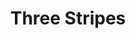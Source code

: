 ---
ee_id: '4401'
site: '1'
type: '2'
url: 2018-013-three-stripes
title: Three Stripes
year: '2018'
display_year: '2018'
medium: Inkjet on canvas (x3)
dims: 108 x 36 in
pitch:
ps:
live_url:
related:
youtube:
related_code:
imgs: three-stripes-2018-013-database-dt--Shcy.jpg
subheading:
download:
add_credit:
add_credits:
commission:
layout: things-i-made
---